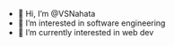 - 👋 Hi, I’m @VSNahata
- 👀 I’m interested in software engineering
- 🌱 I’m currently interested in web dev

<!---
VSNahata/VSNahata is a ✨ special ✨ repository because its `README.md` (this file) appears on your GitHub profile.
You can click the Preview link to take a look at your changes.
--->
